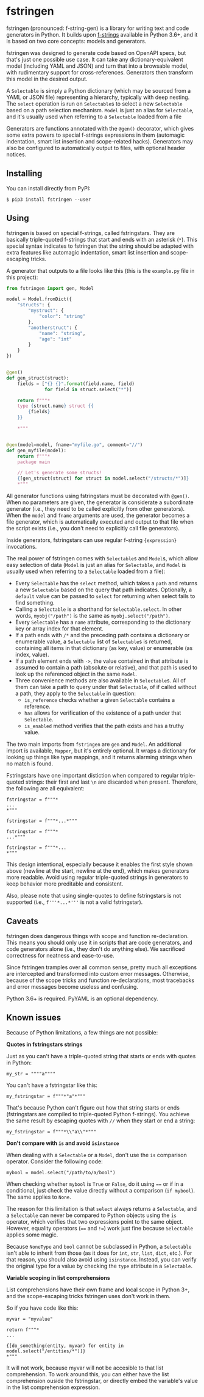 # fstringen
fstringen (pronounced: f-string-gen) is a library for writing text and code
generators in Python. It builds upon [f-strings](
https://docs.python.org/3/reference/lexical_analysis.html#f-strings) available
in Python 3.6+, and it is based on two core concepts: models and generators.

fstringen was designed to generate code based on OpenAPI specs, but that's
just one possible use case. It can take any dictionary-equivalent model
(including YAML and JSON) and turn that into a browsable model, with
rudimentary support for cross-references. Generators then transform this model
in the desired output.

A `Selectable` is simply a Python dictionary (which may be sourced from a YAML
or JSON file) representing a hierarchy, typically with deep nesting. The
`select` operation is run on `Selectable`s to select a new `Selectable` based
on a path selection mechanism. `Model` is just an alias for `Selectable`, and
it's usually used when referring to a `Selectable` loaded from a file

Generators are functions annotated with the `@gen()` decorator, which gives
some extra powers to special f-strings expressions in them (automagic
indentation, smart list insertion and scope-related hacks). Generators may also
be configured to automatically output to files, with optional header notices.

## Installing
You can install directly from PyPI:

    $ pip3 install fstringen --user

## Using
fstringen is based on special f-strings, called fstringstars. They are
basically triple-quoted f-strings that start and ends with an asterisk (`*`).
This special syntax indicates to fstringen that the string should be adapted
with extra features like automagic indentation, smart list insertion and
scope-escaping tricks.

A generator that outputs to a file looks like this (this is the `example.py`
file in this project):

```py
from fstringen import gen, Model

model = Model.fromDict({
    "structs": {
        "mystruct": {
            "color": "string"
        },
        "anotherstruct": {
            "name": "string",
            "age": "int"
        }
    }
})


@gen()
def gen_struct(struct):
    fields = ["{} {}".format(field.name, field)
              for field in struct.select("*")]

    return f"""*
    type {struct.name} struct {{
        {fields}
    }}

    *"""


@gen(model=model, fname="myfile.go", comment="//")
def gen_myfile(model):
    return f"""*
    package main

    // Let's generate some structs!
    {[gen_struct(struct) for struct in model.select("/structs/*")]}
    *"""
```

All generator functions using fstringstars must be decorated with `@gen()`.
When no parameters are given, the generator is considerate a subordinate
generator (i.e., they need to be called explicitly from other generators).
When the `model` and `fname` arguments are used, the generator becomes a file
generator, which is automatically executed and output to that file when the
script exists (i.e., you don't need to explicitly call file generators).

Inside generators, fstringstars can use regular f-string `{expression}`
invocations.

The real power of fstringen comes with `Selectable`s and `Model`s, which allow
easy selection of data (`Model` is just an alias for `Selectable`, and `Model`
is usually used when referring to a `Selectable` loaded from a file):

- Every `Selectable` has the `select` method, which takes a `path` and returns
  a new `Selectable` based on the query that path indicates. Optionally, a
  `default` value can be passed to `select` for returning when select fails to
  find something.
- Calling a `Selectable` is a shorthand for `Selectable.select`. In other
  words, `myobj("/path")` is the same as `myobj.select("/path")`.
- Every `Selectable` has a `name` attribute, corresponding to the dictionary
  key or array index for that element.
- If a path ends with `/*` and the preceding path contains a dictionary or
  enumerable value, a `Selectable` list of `Selectable`s is returned,
  containing all items in that dictionary (as key, value) or enumerable (as
  index, value).
- If a path element ends with `->`, the value contained in that attribute is
  assumed to contain a path (absolute or relative), and that path is used to
  look up the referenced object in the same `Model`.
- Three convenience methods are also available in `Selectable`s. All of them
  can take a path to query under that `Selectable`, of if called without a
  path, they apply to the `Selectable` in question:
  - `is_reference` checks whether a given `Selectable` contains a reference.
  - `has` allows for verification of the existence of a path under that
    `Selectable`.
  - `is_enabled` method verifies that the path exists and has a truthy value.

The two main imports from `fstringen` are `gen` and `Model`. An additional
import is available, `Mapper`, but it's entirely optional. It wraps a
dictionary for looking up things like type mappings, and it returns alarming
strings when no match is found.

Fstringstars have one important distiction when compared to regular
triple-quoted strings: their first and last `\n` are discarded when present.
Therefore, the following are all equivalent:

    fstringstar = f"""*
    ...
    *"""

    fstringstar = f"""*...*"""

    fstringstar = f"""*
    ...*"""

    fstringstar = f"""*...
    *"""

This design intentional, especially because it enables the first style shown
above (newline at the start, newline at the end), which makes generators more
readable. Avoid using regular triple-quoted strings in generators to keep
behavior more preditable and consistent.

Also, please note that using single-quotes to define fstringstars is not
supported (i.e., `f'''*...*'''` is not a valid fstringstar).

## Caveats
fstringen does dangerous things with scope and function re-declaration. This
means you should only use it in scripts that are code generators, and code
generators alone (i.e., they don't do anything else). We sacrificed correctness
for neatness and ease-to-use.

Since fstringen tramples over all common sense, pretty much all exceptions are
intercepted and transformed into custom error messages. Otherwise, because of
the scope tricks and function re-declarations, most tracebacks and error
messages become useless and confusing.

Python 3.6+ is required. PyYAML is an optional dependency.

## Known issues
Because of Python limitations, a few things are not possible:

**Quotes in fstringstars strings**

Just as you can't have a triple-quoted string that starts or ends with quotes
in Python:

    my_str = """"a""""

You can't have a fstringstar like this:

    my_fstringstar = f"""*"a"*"""

That's because Python can't figure out how that string starts or ends
(fstringstars are compiled to triple-quoted Python f-strings). You achieve the
same result by escaping quotes with `//` when they start or end a string:

    my_fstringstar = f"""*\\"a\\"*"""

**Don't compare with `is` and avoid `isinstance`**

When dealing with a `Selectable` or a `Model`, don't use the `is` comparison
operator. Consider the following code:

    mybool = model.select("/path/to/a/bool")

When checking whether `mybool` is `True` or `False`, do it using `==` or if in
a conditional, just check the value directly without a comparison
(`if mybool`). The same applies to `None`.

The reason for this limitation is that `select` always returns a `Selectable`,
and a `Selectable` can never be compared to Python objects using the `is`
operator, which verifies that two expressions point to the same object.
However, equality operators (`==` and `!=`) work just fine because `Selectable`
applies some magic.

Because `NoneType` and `bool` cannot be subclassed in Python, a `Selectable`
isn't able to inherit from those (as it does for `int`, `str`, `list`, `dict`,
etc.). For that reason, you should also avoid using `isinstance`. Instead, you
can verify the original type for a value by checking the `type` attribute in a
`Selectable`.

**Variable scoping in list comprehensions**

List comprehensions have their own frame and local scope in Python 3+, and the
scope-escaping tricks fstringen uses don't work in them.

So if you have code like this:

    myvar = "myvalue"

    return f"""*
    ...

    {[do_something(entity, myvar) for entity in model.select("/entities/*")]}
    *"""

It will not work, because myvar will not be accesible to that list
comprehension. To work around this, you can either have the list comprehension
ouside the fstringstar, or directly embed the variable's value in the list
comprehension expression.
